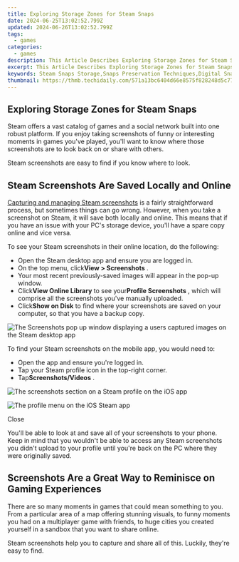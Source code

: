```yaml
---
title: Exploring Storage Zones for Steam Snaps
date: 2024-06-25T13:02:52.799Z
updated: 2024-06-26T13:02:52.799Z
tags:
  - games
categories:
  - games
description: This Article Describes Exploring Storage Zones for Steam Snaps
excerpt: This Article Describes Exploring Storage Zones for Steam Snaps
keywords: Steam Snaps Storage,Snaps Preservation Techniques,Digital Snap Storage Tips,Steam-Based Snap Safety,Snapchat Snap Storage Solutions,Protective Measures for Steam Snaps,Optimal Snap Storage Practices
thumbnail: https://thmb.techidaily.com/571a13bc6404d66e8575f828248d5c770574159f8a7664c56c7e33516dab19ed.jpg
---
```


## Exploring Storage Zones for Steam Snaps

 Steam offers a vast catalog of games and a social network built into one robust platform. If you enjoy taking screenshots of funny or interesting moments in games you've played, you'll want to know where those screenshots are to look back on or share with others.

Steam screenshots are easy to find if you know where to look.

## Steam Screenshots Are Saved Locally and Online

[Capturing and managing Steam screenshots](https://www.makeuseof.com/how-to-capture-and-manage-steam-screenshots/) is a fairly straightforward process, but sometimes things can go wrong. However, when you take a screenshot on Steam, it will save both locally and online. This means that if you have an issue with your PC's storage device, you'll have a spare copy online and vice versa.

 To see your Steam screenshots in their online location, do the following:

* Open the Steam desktop app and ensure you are logged in.
* On the top menu, click**View > Screenshots** .
* Your most recent previously-saved images will appear in the pop-up window.
* Click**View Online Library** to see your**Profile Screenshots** , which will comprise all the screenshots you've manually uploaded.
* Click**Show on Disk** to find where your screenshots are saved on your computer, so that you have a backup copy.

![The Screenshots pop up window displaying a users captured images on the Steam desktop app](https://static1.makeuseofimages.com/wordpress/wp-content/uploads/2023/07/steam-uploaded-screenshots.jpg)

To find your Steam screenshots on the mobile app, you would need to:

* Open the app and ensure you're logged in.
* Tap your Steam profile icon in the top-right corner.
* Tap**Screenshots/Videos** .

![The screenshots section on a Steam profile on the iOS app](https://static1.makeuseofimages.com/wordpress/wp-content/uploads/2023/07/img_0080.jpg)

![The profile menu on the iOS Steam app](https://static1.makeuseofimages.com/wordpress/wp-content/uploads/2023/07/img_0079.jpg)

Close

 You'll be able to look at and save all of your screenshots to your phone. Keep in mind that you wouldn't be able to access any Steam screenshots you didn't upload to your profile until you're back on the PC where they were originally saved.

## Screenshots Are a Great Way to Reminisce on Gaming Experiences

 There are so many moments in games that could mean something to you. From a particular area of a map offering stunning visuals, to funny moments you had on a multiplayer game with friends, to huge cities you created yourself in a sandbox that you want to share online.

 Steam screenshots help you to capture and share all of this. Luckily, they're easy to find.


<ins class="adsbygoogle"
     style="display:block"
     data-ad-format="autorelaxed"
     data-ad-client="ca-pub-7571918770474297"
     data-ad-slot="1223367746"></ins>



<ins class="adsbygoogle"
     style="display:block"
     data-ad-client="ca-pub-7571918770474297"
     data-ad-slot="8358498916"
     data-ad-format="auto"
     data-full-width-responsive="true"></ins>



